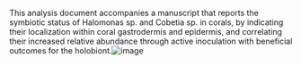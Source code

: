 This analysis document accompanies a manuscript that reports the symbiotic status of Halomonas sp. and Cobetia sp. in corals, by indicating their localization within coral gastrodermis and epidermis, and correlating their increased relative abundance through active inoculation with beneficial outcomes for the holobiont.![image](https://github.com/pedro-m-car/Cardoso_etal_BMCs/assets/66522340/180c3a7d-a59b-4cb5-8cc0-41f822fd6965)
